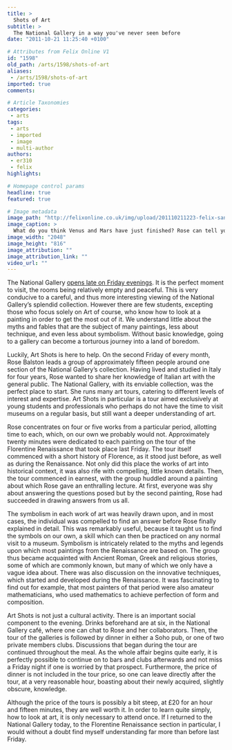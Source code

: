 ```yaml
---
title: >
  Shots of Art
subtitle: >
  The National Gallery in a way you've never seen before
date: "2011-10-21 11:25:40 +0100"

# Attributes from Felix Online V1
id: "1598"
old_path: /arts/1598/shots-of-art
aliases:
 - /arts/1598/shots-of-art
imported: true
comments:

# Article Taxonomies
categories:
 - arts
tags:
 - arts
 - imported
 - image
 - multi-author
authors:
 - er310
 - felix
highlights:

# Homepage control params
headline: true
featured: true

# Image metadata
image_path: "http://felixonline.co.uk/img/upload/201110211223-felix-sandrobotticelli2.jpg"
image_caption: >
  What do you think Venus and Mars have just finished? Rose can tell you
image_width: "2048"
image_height: "816"
image_attribution: ""
image_attribution_link: ""
video_url: ""
---
```


The National Gallery [opens late on Friday evenings](http://www.nationalgallery.org.uk/whats-on/friday-lates/). It is the perfect moment to visit, the rooms being relatively empty and peaceful. This is very conducive to a careful, and thus more interesting viewing of the National Gallery’s splendid collection. However there are few students, excepting those who focus solely on Art of course, who know how to look at a painting in order to get the most out of it. We understand little about the myths and fables that are the subject of many paintings, less about technique, and even less about symbolism. Without basic knowledge, going to a gallery can become a torturous journey into a land of boredom.

Luckily, Art Shots is here to help. On the second Friday of every month, Rose Balston leads a group of approximately fifteen people around one section of the National Gallery’s collection. Having lived and studied in Italy for four years, Rose wanted to share her knowledge of Italian art with the general public. The National Gallery, with its enviable collection, was the perfect place to start. She runs many art tours, catering to different levels of interest and expertise. Art Shots in particular is a tour aimed exclusively at young students and professionals who perhaps do not have the time to visit museums on a regular basis, but still want a deeper understanding of art.

Rose concentrates on four or five works from a particular period, allotting time to each, which, on our own we probably would not. Approximately twenty minutes were dedicated to each painting on the tour of the Florentine Renaissance that took place last Friday. The tour itself commenced with a short history of Florence, as it stood just before, as well as during the Renaissance. Not only did this place the works of art into historical context, it was also rife with compelling, little known details. Then, the tour commenced in earnest, with the group huddled around a painting about which Rose gave an enthralling lecture. At first, everyone was shy about answering the questions posed but by the second painting, Rose had succeeded in drawing answers from us all.

The symbolism in each work of art was heavily drawn upon, and in most cases, the individual was compelled to find an answer before Rose finally explained in detail. This was remarkably useful, because it taught us to find the symbols on our own, a skill which can then be practiced on any normal visit to a museum. Symbolism is intricately related to the myths and legends upon which most paintings from the Renaissance are based on. The group thus became acquainted with Ancient Roman, Greek and religious stories, some of which are commonly known, but many of which we only have a vague idea about. There was also discussion on the innovative techniques, which started and developed during the Renaissance. It was fascinating to find out for example, that most painters of that period were also amateur mathematicians, who used mathematics to achieve perfection of form and composition.

Art Shots is not just a cultural activity. There is an important social component to the evening. Drinks beforehand are at six, in the National Gallery café, where one can chat to Rose and her collaborators. Then, the tour of the galleries is followed by dinner in either a Soho pub, or one of two private members clubs. Discussions that began during the tour are continued throughout the meal. As the whole affair begins quite early, it is perfectly possible to continue on to bars and clubs afterwards and not miss a Friday night if one is worried by that prospect. Furthermore, the price of dinner is not included in the tour price, so one can leave directly after the tour, at a very reasonable hour, boasting about their newly acquired, slightly obscure, knowledge.

Although the price of the tours is possibly a bit steep, at £20 for an hour and fifteen minutes, they are well worth it. In order to learn quite simply, how to look at art, it is only necessary to attend once. If I returned to the National Gallery today, to the Florentine Renaissance section in particular, I would without a doubt find myself understanding far more than before last Friday.

